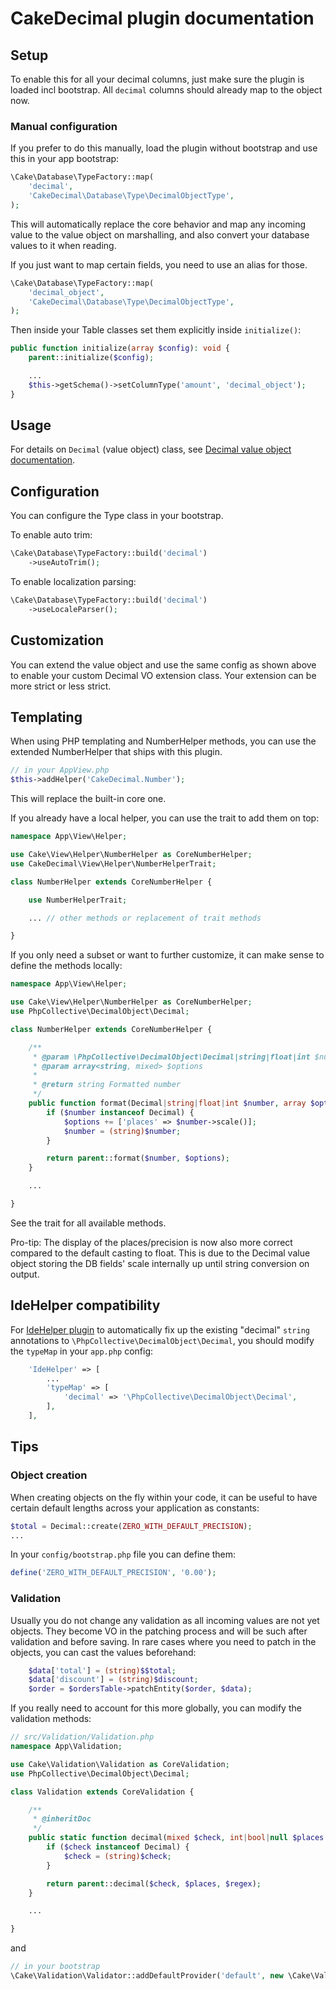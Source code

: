 # CakeDecimal plugin documentation

## Setup

To enable this for all your decimal columns, just make sure the plugin is loaded incl bootstrap.
All `decimal` columns should already map to the object now.

### Manual configuration
If you prefer to do this manually, load the plugin without bootstrap and use this in your app bootstrap:
```php
\Cake\Database\TypeFactory::map(
    'decimal',
    'CakeDecimal\Database\Type\DecimalObjectType',
);
 ```

This will automatically replace the core behavior and map any incoming value to the value object on marshalling,
and also convert your database values to it when reading.

If you just want to map certain fields, you need to use an alias for those.
```php
\Cake\Database\TypeFactory::map(
    'decimal_object',
    'CakeDecimal\Database\Type\DecimalObjectType',
);
 ```
Then inside your Table classes set them explicitly inside `initialize()`:
```php
public function initialize(array $config): void {
    parent::initialize($config);

    ...
    $this->getSchema()->setColumnType('amount', 'decimal_object');
}
```

## Usage
For details on `Decimal` (value object) class, see [Decimal value object documentation](https://github.com/php-collective/decimal-object/tree/master/docs).


## Configuration

You can configure the Type class in your bootstrap.

To enable auto trim:
```php
\Cake\Database\TypeFactory::build('decimal')
    ->useAutoTrim();
```

To enable localization parsing:
```php
\Cake\Database\TypeFactory::build('decimal')
    ->useLocaleParser();
```

## Customization

You can extend the value object and use the same config as shown above to enable your custom Decimal VO extension class.
Your extension can be more strict or less strict.

## Templating
When using PHP templating and NumberHelper methods, you can use the extended NumberHelper that ships with this plugin.
```php
// in your AppView.php
$this->addHelper('CakeDecimal.Number');
```
This will replace the built-in core one.

If you already have a local helper, you can use the trait to add them on top:
```php
namespace App\View\Helper;

use Cake\View\Helper\NumberHelper as CoreNumberHelper;
use CakeDecimal\View\Helper\NumberHelperTrait;

class NumberHelper extends CoreNumberHelper {

	use NumberHelperTrait;

	... // other methods or replacement of trait methods

}
```

If you only need a subset or want to further customize, it can make sense to define the methods locally:
```php
namespace App\View\Helper;

use Cake\View\Helper\NumberHelper as CoreNumberHelper;
use PhpCollective\DecimalObject\Decimal;

class NumberHelper extends CoreNumberHelper {

    /**
     * @param \PhpCollective\DecimalObject\Decimal|string|float|int $number
     * @param array<string, mixed> $options
     *
     * @return string Formatted number
     */
    public function format(Decimal|string|float|int $number, array $options = []): string {
        if ($number instanceof Decimal) {
            $options += ['places' => $number->scale()];
            $number = (string)$number;
        }

        return parent::format($number, $options);
    }

    ...

}
```
See the trait for all available methods.

Pro-tip: The display of the places/precision is now also more correct compared to the default casting to float.
This is due to the Decimal value object storing the DB fields' scale internally up until string conversion on output.

## IdeHelper compatibility
For [IdeHelper plugin](https://github.com/dereuromark/cakephp-ide-helper) to automatically fix up the existing "decimal" `string` annotations to `\PhpCollective\DecimalObject\Decimal`, you should modify the `typeMap` in your `app.php` config:
```php
    'IdeHelper' => [
        ...
        'typeMap' => [
            'decimal' => '\PhpCollective\DecimalObject\Decimal',
        ],
    ],
```

## Tips

### Object creation
When creating objects on the fly within your code, it can be useful to have certain default lengths across your application as constants:
```php
$total = Decimal::create(ZERO_WITH_DEFAULT_PRECISION);
...
```

In your `config/bootstrap.php` file you can define them:
```php
define('ZERO_WITH_DEFAULT_PRECISION', '0.00');
```

### Validation
Usually you do not change any validation as all incoming values are not yet objects. They become VO in the patching process and will be such after validation and before saving.
In rare cases where you need to patch in the objects, you can cast the values beforehand:
```php
    $data['total'] = (string)$$total;
    $data['discount'] = (string)$discount;
    $order = $ordersTable->patchEntity($order, $data);
```

If you really need to account for this more globally, you can modify the validation methods:
```php
// src/Validation/Validation.php
namespace App\Validation;

use Cake\Validation\Validation as CoreValidation;
use PhpCollective\DecimalObject\Decimal;

class Validation extends CoreValidation {

	/**
	 * @inheritDoc
	 */
	public static function decimal(mixed $check, int|bool|null $places = null, ?string $regex = null): bool {
		if ($check instanceof Decimal) {
			$check = (string)$check;
		}

		return parent::decimal($check, $places, $regex);
	}

	...

}
```

and
```php
// in your bootstrap
\Cake\Validation\Validator::addDefaultProvider('default', new \Cake\Validation\RulesProvider(\App\Validation\Validation::class));
```

